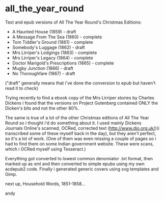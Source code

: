 # all_the_year_round
Text and epub versions of All The Year Round's Christmas Editions:
- A Haunted House (1859) - draft
- A Message From The Sea (1860) - complete
- Tom Tiddler's Ground (1861) - complete
- Somebody's Luggage (1862) - draft
- Mrs Lirriper's Lodgings (1863) - complete
- Mrs Lirriper's Legacy (1864) - complete
- Doctor Marigold's Prescriptions (1865) - complete
- Mugby Junction (1866) - draft
- No Thoroughfare (1867) - draft

("draft" generally means that i've done the conversion to epub but haven't read it to check)

Trying recently to find a ebook copy of the Mrs Lirriper stories by Charles Dickens i found that the versions on Project Gutenberg contained ONLY the Dicken's bits and not the other 80%.

The same is true of a lot of the other Christmas editions of All The Year Round so i thought i'd do something about it. I used mainly Dickens Journals Online's scanned, OCRed, corrected text (http://www.djo.org.uk/)(i transcribed some of these myself back in the day), but they aren't perfect, so it's a lot of work. (One of them was even missing a couple of pages so i had to find them on some Indian government website. These were scans, which i OCRed myself using Tesseract.)

Everything got converted to lowest common denomiator .txt format, then marked up as xml and then converted to simple epubs using my own acdepub2 code. Finally i generated generic covers using svg templates and Gimp.

next up, Household Words, 1851-1858...

andy
